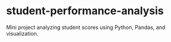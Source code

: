 # student-performance-analysis
Mini project analyzing student scores using Python, Pandas, and visualization.
